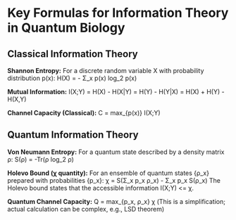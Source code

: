 # Key Formulas for Information Theory in Quantum Biology

## Classical Information Theory

**Shannon Entropy:**
For a discrete random variable X with probability distribution p(x):
H(X) = - Σ_x p(x) log_2 p(x)

**Mutual Information:**
I(X;Y) = H(X) - H(X|Y) = H(Y) - H(Y|X) = H(X) + H(Y) - H(X,Y)

**Channel Capacity (Classical):**
C = max_{p(x)} I(X;Y)

## Quantum Information Theory

**Von Neumann Entropy:**
For a quantum state described by a density matrix ρ:
S(ρ) = -Tr(ρ log_2 ρ)

**Holevo Bound (χ quantity):**
For an ensemble of quantum states {ρ_x} prepared with probabilities {p_x}:
χ = S(Σ_x p_x ρ_x) - Σ_x p_x S(ρ_x)
The Holevo bound states that the accessible information I(X;Y) <= χ.

**Quantum Channel Capacity:**
Q = max_{p_x, ρ_x} χ
(This is a simplification; actual calculation can be complex, e.g., LSD theorem)

